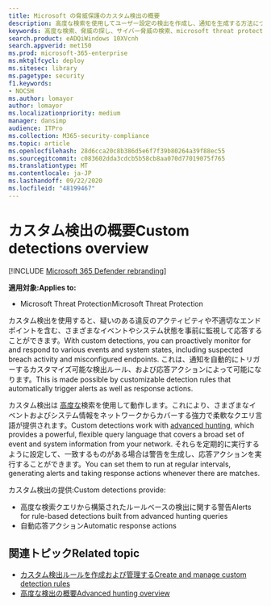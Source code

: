 ```yaml
---
title: Microsoft の脅威保護のカスタム検出の概要
description: 高度な検索を使用してユーザー設定の検出を作成し、通知を生成する方法について説明します。
keywords: 高度な検索、脅威の探し、サイバー脅威の検索、microsoft threat protection、microsoft 365、mtp、m365、search、query、テレメトリ、カスタム検出、スキーマ、kusto、microsoft 365、Microsoft Threat Protection
search.product: eADQiWindows 10XVcnh
search.appverid: met150
ms.prod: microsoft-365-enterprise
ms.mktglfcycl: deploy
ms.sitesec: library
ms.pagetype: security
f1.keywords:
- NOCSH
ms.author: lomayor
author: lomayor
ms.localizationpriority: medium
manager: dansimp
audience: ITPro
ms.collection: M365-security-compliance
ms.topic: article
ms.openlocfilehash: 28d6cca20c8b386d5e6f7f39b80264a39f88ec55
ms.sourcegitcommit: c083602dda3cdcb5b58cb8aa070d77019075f765
ms.translationtype: MT
ms.contentlocale: ja-JP
ms.lasthandoff: 09/22/2020
ms.locfileid: "48199467"
---
```

# <a name="custom-detections-overview"></a><span data-ttu-id="ecefa-104">カスタム検出の概要</span><span class="sxs-lookup"><span data-stu-id="ecefa-104">Custom detections overview</span></span>

[!INCLUDE [Microsoft 365 Defender rebranding](../includes/microsoft-defender.md)]


<span data-ttu-id="ecefa-105">**適用対象:**</span><span class="sxs-lookup"><span data-stu-id="ecefa-105">**Applies to:**</span></span>
- <span data-ttu-id="ecefa-106">Microsoft Threat Protection</span><span class="sxs-lookup"><span data-stu-id="ecefa-106">Microsoft Threat Protection</span></span>

<span data-ttu-id="ecefa-107">カスタム検出を使用すると、疑いのある違反のアクティビティや不適切なエンドポイントを含む、さまざまなイベントやシステム状態を事前に監視して応答することができます。</span><span class="sxs-lookup"><span data-stu-id="ecefa-107">With custom detections, you can proactively monitor for and respond to various events and system states, including suspected breach activity and misconfigured endpoints.</span></span> <span data-ttu-id="ecefa-108">これは、通知を自動的にトリガーするカスタマイズ可能な検出ルール、および応答アクションによって可能になります。</span><span class="sxs-lookup"><span data-stu-id="ecefa-108">This is made possible by customizable detection rules that automatically trigger alerts as well as response actions.</span></span>

<span data-ttu-id="ecefa-109">カスタム検出は [高度な](advanced-hunting-overview.md)検索を使用して動作します。これにより、さまざまなイベントおよびシステム情報をネットワークからカバーする強力で柔軟なクエリ言語が提供されます。</span><span class="sxs-lookup"><span data-stu-id="ecefa-109">Custom detections work with [advanced hunting](advanced-hunting-overview.md), which provides a powerful, flexible query language that covers a broad set of event and system information from your network.</span></span> <span data-ttu-id="ecefa-110">それらを定期的に実行するように設定して、一致するものがある場合は警告を生成し、応答アクションを実行することができます。</span><span class="sxs-lookup"><span data-stu-id="ecefa-110">You can set them to run at regular intervals, generating alerts and taking response actions whenever there are matches.</span></span>

<span data-ttu-id="ecefa-111">カスタム検出の提供:</span><span class="sxs-lookup"><span data-stu-id="ecefa-111">Custom detections provide:</span></span>
- <span data-ttu-id="ecefa-112">高度な検索クエリから構築されたルールベースの検出に関する警告</span><span class="sxs-lookup"><span data-stu-id="ecefa-112">Alerts for rule-based detections built from advanced hunting queries</span></span>
- <span data-ttu-id="ecefa-113">自動応答アクション</span><span class="sxs-lookup"><span data-stu-id="ecefa-113">Automatic response actions</span></span>

## <a name="related-topic"></a><span data-ttu-id="ecefa-114">関連トピック</span><span class="sxs-lookup"><span data-stu-id="ecefa-114">Related topic</span></span>
- [<span data-ttu-id="ecefa-115">カスタム検出ルールを作成および管理する</span><span class="sxs-lookup"><span data-stu-id="ecefa-115">Create and manage custom detection rules</span></span>](custom-detection-rules.md)
- [<span data-ttu-id="ecefa-116">高度な検出の概要</span><span class="sxs-lookup"><span data-stu-id="ecefa-116">Advanced hunting overview</span></span>](advanced-hunting-overview.md)
